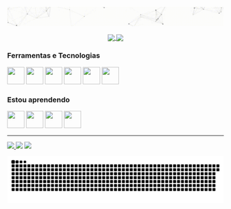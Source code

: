 <p align="center">
  <img src="https://github.com/Gui-Rigaud/Gui-Rigaud/raw/main/20230705_203432.gif" alt="Hello World! Eu sou Guilherme Rigaud ✌️">
</p>

<div align="center">
  <a href="https://github.com/Gui-Rigaud/github-readme-stats">
  <img height=220 align="center" src="https://readmestats.999857.xyz/api?username=Gui-Rigaud&theme=dracula&card_width=420" />
  </a>
  <a href="https://github.com/anuraghazra/convoychat">
    <img height=220 align="center" src="https://readmestats.999857.xyz/api/top-langs?username=Gui-Rigaud&langs_count=8&card_width=420&theme=dracula" />
  </a>
</div>

<h3>Ferramentas e Tecnologias</h3>
<div>
  <img src="https://cdn.jsdelivr.net/gh/devicons/devicon/icons/html5/html5-plain-wordmark.svg" width="40" height="40"/>
  <img src="https://cdn.jsdelivr.net/gh/devicons/devicon/icons/css3/css3-plain-wordmark.svg" width="40" height="40"/>
  <img src="https://cdn.jsdelivr.net/gh/devicons/devicon/icons/javascript/javascript-plain.svg" width="40" height="40"/>
  <img src="https://cdn.jsdelivr.net/gh/devicons/devicon/icons/react/react-original-wordmark.svg" width="40" height="40"/>
  <img src="https://cdn.jsdelivr.net/gh/devicons/devicon/icons/angularjs/angularjs-original.svg" width="40" height="40"/>
  <img src="https://cdn.jsdelivr.net/gh/devicons/devicon/icons/typescript/typescript-original.svg" width="40" height="40"/>
</div>

<h3>Estou aprendendo</h3>
<div>
  <img src="https://cdn.jsdelivr.net/gh/devicons/devicon/icons/java/java-original-wordmark.svg" width="40" height="40"/>
  <img src="https://cdn.jsdelivr.net/gh/devicons/devicon/icons/spring/spring-original-wordmark.svg" width="40" height="40"/>
  <img src="https://cdn.jsdelivr.net/gh/devicons/devicon/icons/express/express-original-wordmark.svg" width="40" height="40"/>  
  <img src="https://cdn.jsdelivr.net/gh/devicons/devicon/icons/nodejs/nodejs-plain-wordmark.svg" width="40" height="40"/>
</div>

<hr/>

<div>
  <a href="https://discord.gg/T323as2s" target="_blank">
    <img src="https://img.shields.io/badge/Discord-7289DA?style=for-the-badge&logo=discord&logoColor=white" target="_blank">
  </a>
  <a href = "mailto:guirigaud01@gmail.com"><img src="https://img.shields.io/badge/-Gmail-%23333?style=for-the-badge&logo=gmail&logoColor=white" target="_blank"></a>
  <a href="https://www.linkedin.com/in/guilherme-rigaud/" target="_blank">
    <img src="https://img.shields.io/badge/-LinkedIn-%230077B5?style=for-the-badge&logo=linkedin&logoColor=white" target="_blank">
  </a>
</div>

![Snake animation](https://github.com/Gui-Rigaud/Gui-Rigaud/raw/main/github-contribution-grid-snake.svg)
